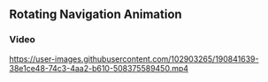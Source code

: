 ## Rotating Navigation Animation

### Video

https://user-images.githubusercontent.com/102903265/190841639-38e1ce48-74c3-4aa2-b610-508375589450.mp4
